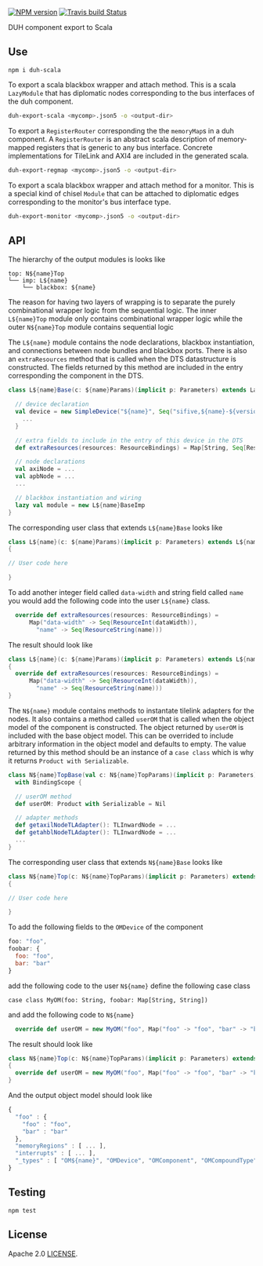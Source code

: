 [![NPM version](https://img.shields.io/npm/v/duh-scala.svg)](https://www.npmjs.org/package/duh-scala)
[![Travis build Status](https://travis-ci.org/sifive/duh-scala.svg?branch=master)](https://travis-ci.org/sifive/duh-scala)

DUH component export to Scala

## Use

```
npm i duh-scala
```

To export a scala blackbox wrapper and attach method. This is a scala `LazyModule`
that has diplomatic nodes corresponding to the bus interfaces of the duh component.
```bash
duh-export-scala <mycomp>.json5 -o <output-dir>
```

To export a `RegisterRouter` corresponding the the `memoryMap`s in a duh component.
A `RegisterRouter` is an abstract scala description of memory-mapped registers that
is generic to any bus interface. Concrete implementations for TileLink and AXI4 are
included in the generated scala.
```bash
duh-export-regmap <mycomp>.json5 -o <output-dir>
```

To export a scala blackbox wrapper and attach method for a monitor. This is a
special kind of chisel `Module` that can be attached to diplomatic edges
corresponding to the monitor's bus interface type.
```bash
duh-export-monitor <mycomp>.json5 -o <output-dir>
```

## API
The hierarchy of the output modules is looks like
```
top: N${name}Top
└── imp: L${name}
    └── blackbox: ${name}
```
The reason for having two layers of wrapping is to separate the purely
combinational wrapper logic from the sequential logic. The inner `L${name}Top`
module only contains combinational wrapper logic while the outer `N${name}Top`
module contains sequential logic


The `L${name}` module contains the node declarations, blackbox instantiation,
and connections between node bundles and blackbox ports. There is also an
`extraResources` method that is called when the DTS datastructure is
constructed. The fields returned by this method are included in the entry
corresponding the component in the DTS.
```scala
class L${name}Base(c: ${name}Params)(implicit p: Parameters) extends LazyModule {

  // device declaration
  val device = new SimpleDevice("${name}", Seq("sifive,${name}-${version}")) {
    ...
  }

  // extra fields to include in the entry of this device in the DTS
  def extraResources(resources: ResourceBindings) = Map[String, Seq[ResourceValue]]()

  // node declarations
  val axiNode = ...
  val apbNode = ...
  ...

  // blackbox instantiation and wiring
  lazy val module = new L${name}BaseImp
}
```

The corresponding user class that extends `L${name}Base` looks like
```scala
class L${name}(c: ${name}Params)(implicit p: Parameters) extends L${name}Base(c)(p)
{

// User code here

}
```

To add another integer field called `data-width` and string field called `name`
you would add the following code into the user `L${name}` class.
```scala
  override def extraResources(resources: ResourceBindings) =
      Map("data-width" -> Seq(ResourceInt(dataWidth)),
        "name" -> Seq(ResourceString(name)))
```

The result should look like
```scala
class L${name}(c: ${name}Params)(implicit p: Parameters) extends L${name}Base(c)(p)
{
  override def extraResources(resources: ResourceBindings) =
      Map("data-width" -> Seq(ResourceInt(dataWidth)),
        "name" -> Seq(ResourceString(name)))
}
```



The `N${name}` module contains methods to instantate tilelink adapters for the
nodes. It also contains a method called `userOM` that is called when the object
model of the component is constructed. The object returned by `userOM` is
included with the base object model. This can be overrided to include arbitrary
information in the object model and defaults to empty. The value returned by
this method should be an instance of a `case class` which is why it returns
`Product with Serializable`.
```scala
class N${name}TopBase(val c: N${name}TopParams)(implicit p: Parameters) extends SimpleLazyModule
  with BindingScope {

  // userOM method
  def userOM: Product with Serializable = Nil

  // adapter methods
  def getaxilNodeTLAdapter(): TLInwardNode = ...
  def getahblNodeTLAdapter(): TLInwardNode = ...
  ...
}
```


The corresponding user class that extends `N${name}Base` looks like
```scala
class N${name}Top(c: N${name}TopParams)(implicit p: Parameters) extends N${name}TopBase(c)(p)
{

// User code here

}
```

To add the following fields to the `OMDevice` of the component
```javascript
foo: "foo",
foobar: {
  foo: "foo",
  bar: "bar"
}
```

add the following code to the user `N${name}` define the following case class
```
case class MyOM(foo: String, foobar: Map[String, String])
```

and add the following code to `N${name}`
```scala
  override def userOM = new MyOM("foo", Map("foo" -> "foo", "bar" -> "bar"))
```

The result should look like
```scala
class N${name}Top(c: N${name}TopParams)(implicit p: Parameters) extends N${name}TopBase(c)(p)
{
  override def userOM = new MyOM("foo", Map("foo" -> "foo", "bar" -> "bar"))
}
```

And the output object model should look like
```javascript
{
  "foo" : {
    "foo" : "foo",
    "bar" : "bar"
  },
  "memoryRegions" : [ ... ],
  "interrupts" : [ ... ],
  "_types" : [ "OM${name}", "OMDevice", "OMComponent", "OMCompoundType" ]
}
```


## Testing
```
npm test
```

## License
Apache 2.0 [LICENSE](LICENSE).
